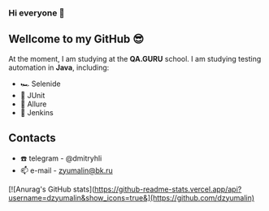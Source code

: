### Hi everyone 👋
## Wellcome to my GitHub 😎

At the moment, I am studying at the **QA.GURU** school. I am studying testing automation in **Java**, including:
* 🏎️ Selenide
* 🦾  JUnit
* 📔 Allure
* 🔁 Jenkins

## Contacts
* ☎️ telegram - @dmitryhli
* 📫  e-mail - zyumalin@bk.ru

[![Anurag's GitHub stats](https://github-readme-stats.vercel.app/api?username=dzyumalin&show_icons=true&](https://github.com/dzyumalin)

<!--
**dzyumalin/dzyumalin** is a ✨ _special_ ✨ repository because its `README.md` (this file) appears on your GitHub profile.

Here are some ideas to get you started:

- 🔭 I’m currently working on ...
- 🌱 I’m currently learning ...
- 👯 I’m looking to collaborate on ...
- 🤔 I’m looking for help with ...
- 💬 Ask me about ...
- 📫 How to reach me: ...
- 😄 Pronouns: ...
- ⚡ Fun fact: ...
-->

